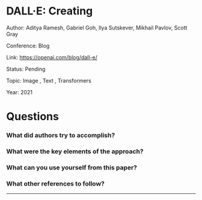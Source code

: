 # DALL·E: Creating
Author: Aditya Ramesh, Gabriel Goh, Ilya Sutskever, Mikhail Pavlov, Scott Gray

Conference: Blog

Link: https://openai.com/blog/dall-e/

Status: Pending

Topic: Image , Text , Transformers

Year: 2021

# Questions

### What did authors try to accomplish?

### What were the key elements of the approach?

### What can you use yourself from this paper?

### What other references to follow?

---